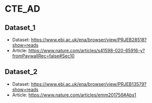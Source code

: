 # CTE_AD
## Dataset_1
- Dataset: https://www.ebi.ac.uk/ena/browser/view/PRJEB28518?show=reads
- Article: https://www.nature.com/articles/s41598-020-65916-y?fromPaywallRec=false#Sec10
## Dataset_2
- Dataset: https://www.ebi.ac.uk/ena/browser/view/PRJEB13579?show=reads
- Article: https://www.nature.com/articles/emm201756#Abs1
